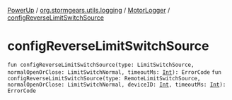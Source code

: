 [PowerUp](../../index.md) / [org.stormgears.utils.logging](../index.md) / [MotorLogger](index.md) / [configReverseLimitSwitchSource](./config-reverse-limit-switch-source.md)

# configReverseLimitSwitchSource

`fun configReverseLimitSwitchSource(type: LimitSwitchSource, normalOpenOrClose: LimitSwitchNormal, timeoutMs: `[`Int`](https://kotlinlang.org/api/latest/jvm/stdlib/kotlin/-int/index.html)`): ErrorCode`
`fun configReverseLimitSwitchSource(type: RemoteLimitSwitchSource, normalOpenOrClose: LimitSwitchNormal, deviceID: `[`Int`](https://kotlinlang.org/api/latest/jvm/stdlib/kotlin/-int/index.html)`, timeoutMs: `[`Int`](https://kotlinlang.org/api/latest/jvm/stdlib/kotlin/-int/index.html)`): ErrorCode`